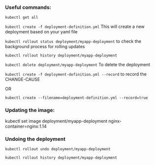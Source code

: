 ### Useful commands:

`kubectl get all` 

`kubectl create -f deployment-definition.yml` This will create a new deployment based on your yaml file

`kubectl rollout status deployment/myapp-deployment` to check the background process for rolling updates

`kubectl rollout history deployment/myapp-deployment`

`kubectl delete deployment/myapp-deployment` To delete the deployment

`kubectl create -f deployment-definition.yml --record` to record the CHANGE-CAUSE

OR

`kubectl create --filename=deployment-definition.yml --record=true`


### Updating the image:

kubectl set image deployment/myapp-deployment nginx-container=nginx:1.14


### Undoing the deployment

```
kubectl rollout undo deployment/myapp-deployment

kubectl rollout history deployment/myapp-deployment
```